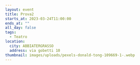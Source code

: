 ```yaml
---
layout: event
title: Prova2
starts_at: 2023-03-24T11:00:00
ends_at: ""
all_day: false
tags:
  - Teatro
location:
  city: ABBIATERGRASSO
  address: via gobetti 10
thumbnail: images/uploads/pexels-donald-tong-109669-1-.webp
---
```

